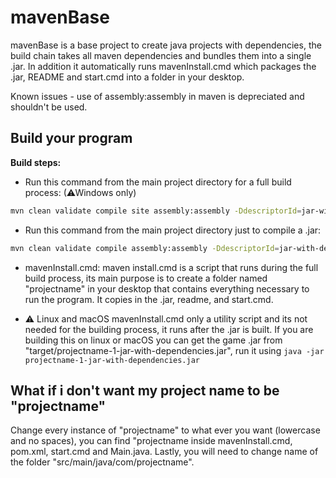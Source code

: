 
# mavenBase

mavenBase is a base project to create java projects with dependencies, the build chain takes all maven dependencies and bundles them into a single .jar. In addition it automatically runs mavenInstall.cmd which packages the .jar, README and start.cmd into a folder in your desktop.

Known issues - use of assembly:assembly in maven is depreciated and shouldn't be used.

## Build your program

**Build steps:**

- Run this command from the main project directory for a full build process: (⚠Windows only)

```bash
mvn clean validate compile site assembly:assembly -DdescriptorId=jar-with-dependencies exec:exec
```

- Run this command from the main project directory just to compile a .jar:

```bash
mvn clean validate compile assembly:assembly -DdescriptorId=jar-with-dependencies
```

- mavenInstall.cmd:
maven install.cmd is a script that runs during the full build process, its main purpose is to create a folder named "projectname" in your desktop that contains everything necessary to run the program. It copies in the .jar, readme, and start.cmd.

- ⚠ Linux and macOS
mavenInstall.cmd only a utility script and its not needed for the building process, it runs after the .jar is built. If you are building this on linux or macOS you can get the game .jar from "target/projectname-1-jar-with-dependencies.jar", run it using `java -jar projectname-1-jar-with-dependencies.jar`

## What if i don't want my project name to be "projectname"

Change every instance of "projectname" to what ever you want (lowercase and no spaces), you can find "projectname inside mavenInstall.cmd, pom.xml, start.cmd and Main.java. Lastly, you will need to change name of the folder "src/main/java/com/projectname".
